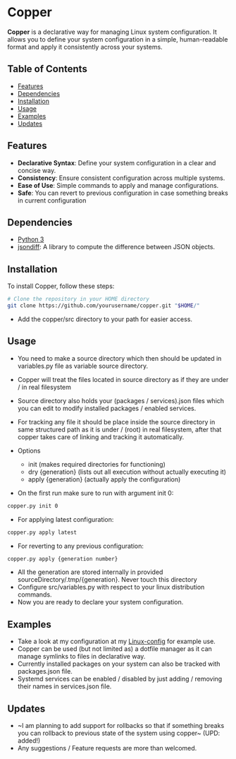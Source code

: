 # Copper

**Copper** is a declarative way for managing Linux system configuration. It allows you to define your system configuration in a simple, human-readable format and apply it consistently across your systems.

## Table of Contents

- [Features](#features)
- [Dependencies](#dependencies)
- [Installation](#installation)
- [Usage](#usage)
- [Examples](#examples)
- [Updates](#updates)

## Features

- **Declarative Syntax**: Define your system configuration in a clear and concise way.
- **Consistency**: Ensure consistent configuration across multiple systems.
- **Ease of Use**: Simple commands to apply and manage configurations.
- **Safe**: You can revert to previous configuration in case something breaks in current configuration

## Dependencies

- [Python 3](https://www.python.org/)
- [jsondiff](https://github.com/xlwings/jsondiff): A library to compute the difference between JSON objects.

## Installation

To install Copper, follow these steps:

```bash
# Clone the repository in your HOME directory
git clone https://github.com/yourusername/copper.git "$HOME/"
```
- Add the copper/src directory to your path for easier access.

## Usage
- You need to make a source directory which then should be updated in variables.py file as variable source directory.
- Copper will treat the files located in source directory as if they are under / in real filesystem
- Source directory also holds your (packages / services).json files which you can edit to modify installed packages / enabled services.
- For tracking any file it should be place inside the source directory in same structured path as it is under / (root) in real filesystem, after that copper takes care of linking and tracking it automatically.

- Options
  - init (makes required directories for functioning)
  - dry {generation} (lists out all execution without actually executing it)
  - apply {generation} (actually apply the configuration) 
- On the first run make sure to run with argument init 0:
```bash
copper.py init 0
```
- For applying latest configuration:
```bash
copper.py apply latest
```
- For reverting to any previous configuration:
```bash
copper.py apply {generation number}
```
- All the generation are stored internally in provided sourceDirectory/.tmp/{generation}. Never touch this directory
- Configure src/variables.py with respect to your linux distribution commands.
- Now you are ready to declare your system configuration.

## Examples
- Take a look at my configuration at my [Linux-config](https://github.com/Ferriccc/my-linux-config) for example use.
- Copper can be used (but not limited as) a dotfile manager as it can manage symlinks to files in declarative way.
- Currently installed packages on your system can also be tracked with packages.json file.
- Systemd services can be enabled / disabled by just adding / removing their names in services.json file.

## Updates
- ~I am planning to add support for rollbacks so that if something breaks you can rollback to previous state of the system using copper~ (UPD: added!)
- Any suggestions / Feature requests are more than welcomed.
